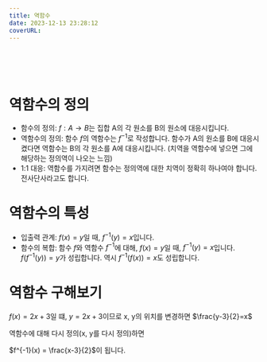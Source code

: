 ```yaml
---
title: 역함수
date: 2023-12-13 23:28:12
coverURL: 
---
```

<br />
<br />
<br />

# 역함수의 정의

- 함수의 정의: $f: A → B$는 집합 A의 각 원소를 B의 원소에 대응시킵니다.
- 역함수의 정의: 함수 $f$의 역함수는 $f^{-1}$로 작성합니다. 
함수가 A의 원소를 B에 대응시켰다면 역함수는 B의 각 원소를 A에 대응시킵니다.
(치역을 역함수에 넣으면 그에 해당하는 정의역이 나오는 느낌)
- 1:1 대응: 역함수를 가지려면 함수는 정의역에 대한 치역이 정확히 하나여야 합니다.
전사단사라고도 합니다.

# 역함수의 특성
- 입출력 관계: $f(x) = y$일 때, $f^{-1}(y) = x$입니다.
- 함수의 복합: 함수 $f$와 역함수 $f^{-1}$에 대해, $f(x) = y$일 때, $f^{-1}(y) = x$입니다.
$f(f^{-1}(y)) = y$가 성립합니다.
역시 $f^{-1}(f(x)) = x$도 성립합니다.

# 역함수 구해보기 

$f(x) = 2x + 3$일 떄, $y=2x+3$이므로 x, y의 위치를 변경하면
$\frac{y-3}{2}=x$

역함수에 대해 다시 정의(x, y를 다시 정의)하면

$f^{-1}(x) = \frac{x-3}{2}$이 됩니다.

